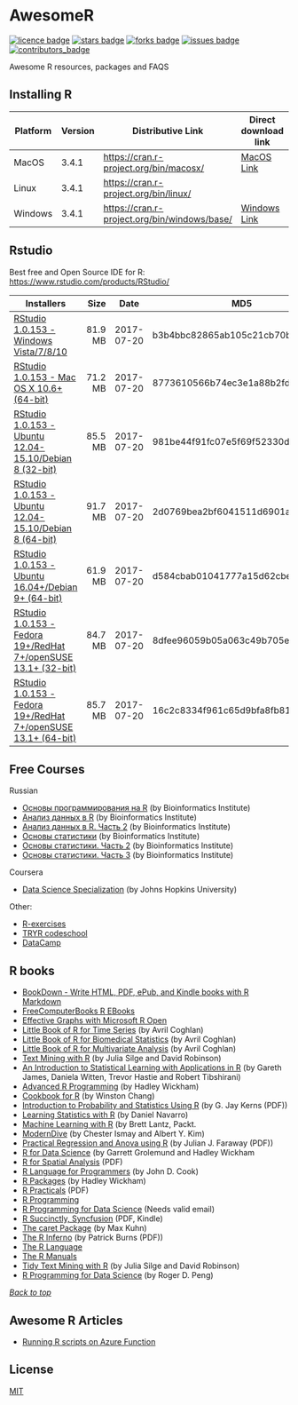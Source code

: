# AwesomeR
<a name="header01"></a>
[![licence badge]][licence]
[![stars badge]][stars]
[![forks badge]][forks]
[![issues badge]][issues]
[![contributors_badge]][contributors]

[licence badge]:https://img.shields.io/badge/license-MIT-blue.svg
[stars badge]:https://img.shields.io/github/stars/ktaranov/AwesomeR.svg
[forks badge]:https://img.shields.io/github/forks/ktaranov/AwesomeR.svg
[issues badge]:https://img.shields.io/github/issues/ktaranov/AwesomeR.svg
[contributors_badge]:https://img.shields.io/github/contributors/ktaranov/AwesomeR.svg

[licence]:https://github.com/ktaranov/AwesomeR/blob/master/LICENSE
[stars]:https://github.com/ktaranov/AwesomeR/stargazers
[forks]:https://github.com/ktaranov/AwesomeR/network
[issues]:https://github.com/ktaranov/AwesomeR/issues
[contributors]:https://github.com/ktaranov/AwesomeR/graphs/contributors

Awesome R resources, packages and FAQS

## Installing R

| Platform | Version | Distributive Link                           | Direct download link | Size, Mb | SHA-1                                    |
|----------|---------|---------------------------------------------|----------------------|---------:|------------------------------------------|
| MacOS    | 3.4.1   | https://cran.r-project.org/bin/macosx/      | [MacOS Link]         | 61       | 4138852c052a2056ce648d886b9b47d8a514b762 |
| Linux    | 3.4.1   | https://cran.r-project.org/bin/linux/       |                      | 61       |                                          |
| Windows  | 3.4.1   | https://cran.r-project.org/bin/windows/base/| [Windows Link]       | 74       | 25527cd39a30b500e45cb65d967c45572ea183b6 |

[MacOS Link]:https://cran.r-project.org/bin/macosx/R-3.4.1.pkg
[Windows Link]:https://cran.r-project.org/bin/windows/base/R-3.4.1-win.exe


## Rstudio
Best free and Open Source IDE for R: https://www.rstudio.com/products/RStudio/

| Installers                                                       | Size    | Date       | MD5                              |
|------------------------------------------------------------------|--------:|------------|----------------------------------|
| [RStudio 1.0.153 - Windows Vista/7/8/10]                         | 81.9 MB | 2017-07-20 | b3b4bbc82865ab105c21cb70b17271b3 |
| [RStudio 1.0.153 - Mac OS X 10.6+ (64-bit)]                      | 71.2 MB | 2017-07-20 | 8773610566b74ec3e1a88b2fdb10c8b5 |
| [RStudio 1.0.153 - Ubuntu 12.04-15.10/Debian 8 (32-bit)]         | 85.5 MB | 2017-07-20 | 981be44f91fc07e5f69f52330da32659 |
| [RStudio 1.0.153 - Ubuntu 12.04-15.10/Debian 8 (64-bit)]         | 91.7 MB | 2017-07-20 | 2d0769bea2bf6041511d6901a1cf69c3 |
| [RStudio 1.0.153 - Ubuntu 16.04+/Debian 9+ (64-bit)]             | 61.9 MB | 2017-07-20 | d584cbab01041777a15d62cbef69a976 |
| [RStudio 1.0.153 - Fedora 19+/RedHat 7+/openSUSE 13.1+ (32-bit)] | 84.7 MB | 2017-07-20 | 8dfee96059b05a063c49b705eca0ceb4 |
| [RStudio 1.0.153 - Fedora 19+/RedHat 7+/openSUSE 13.1+ (64-bit)] | 85.7 MB | 2017-07-20 | 16c2c8334f961c65d9bfa8fb813ad7e7 |

[RStudio 1.0.153 - Windows Vista/7/8/10]:https://download1.rstudio.org/RStudio-1.0.153.exe
[RStudio 1.0.153 - Mac OS X 10.6+ (64-bit)]:https://download1.rstudio.org/RStudio-1.0.153.dmg
[RStudio 1.0.153 - Ubuntu 12.04-15.10/Debian 8 (32-bit)]:https://download1.rstudio.org/rstudio-1.0.153-i386.deb
[RStudio 1.0.153 - Ubuntu 12.04-15.10/Debian 8 (64-bit)]:https://download1.rstudio.org/rstudio-1.0.153-amd64.deb
[RStudio 1.0.153 - Ubuntu 16.04+/Debian 9+ (64-bit)]:https://download1.rstudio.org/rstudio-xenial-1.0.153-amd64.deb
[RStudio 1.0.153 - Fedora 19+/RedHat 7+/openSUSE 13.1+ (32-bit)]:https://download1.rstudio.org/rstudio-1.0.153-i686.rpm
[RStudio 1.0.153 - Fedora 19+/RedHat 7+/openSUSE 13.1+ (64-bit)]:https://download1.rstudio.org/rstudio-1.0.153-x86_64.rpm


## Free Courses
Russian
 - [Основы программирования на R](https://stepik.org/course/Основы-программирования-на-R-497) (by Bioinformatics Institute)
 - [Анализ данных в R](https://stepik.org/course/Анализ-данных-в-R-129) (by Bioinformatics Institute)
 - [Анализ данных в R. Часть 2](https://stepik.org/course/Анализ-данных-в-R-Часть-2-724) (by Bioinformatics Institute)
 - [Основы статистики](https://stepik.org/course/Основы-статистики-76/) (by Bioinformatics Institute)
 - [Основы статистики. Часть 2](https://stepik.org/course/Основы-статистики-Часть-2-524) (by Bioinformatics Institute)
 - [Основы статистики. Часть 3](https://stepik.org/course/Основы-статистики-Часть-3-2152/) (by Bioinformatics Institute)

Coursera
 - [Data Science Specialization](https://www.coursera.org/specializations/jhu-data-science) (by Johns Hopkins University)

Other:
 - [R-exercises](http://www.r-exercises.com/)
 - [TRYR codeschool](http://tryr.codeschool.com/)
 - [DataCamp](https://www.datacamp.com/)

## R books
 - [BookDown - Write HTML, PDF, ePub, and Kindle books with R Markdown](https://bookdown.org)
 - [FreeComputerBooks R EBooks](http://freecomputerbooks.com/langRBooks.html)
 - [Effective Graphs with Microsoft R Open](http://blog.revolutionanalytics.com/2016/05/e-book-effective-graphs.html)
 - [Little Book of R for Time Series](http://a-little-book-of-r-for-time-series.readthedocs.io/en/latest/index.html) (by Avril Coghlan)
 - [Little Book of R for Biomedical Statistics](http://a-little-book-of-r-for-biomedical-statistics.readthedocs.io/en/latest/index.html) (by Avril Coghlan)
 - [Little Book of R for Multivariate Analysis](http://little-book-of-r-for-multivariate-analysis.readthedocs.io/en/latest/index.html) (by Avril Coghlan)
 - [Text Mining with R](http://tidytextmining.com/) (by Julia Silge and David Robinson)
 - [An Introduction to Statistical Learning with Applications in R](http://www-bcf.usc.edu/~gareth/ISL/) (by Gareth James, Daniela Witten, Trevor Hastie and Robert Tibshirani)
 - [Advanced R Programming](http://adv-r.had.co.nz) (by Hadley Wickham)
 - [Cookbook for R](http://www.cookbook-r.com) (by Winston Chang)
 - [Introduction to Probability and Statistics Using R](http://cran.r-project.org/web/packages/IPSUR/vignettes/IPSUR.pdf) (by G. Jay Kerns (PDF))
 - [Learning Statistics with R](http://health.adelaide.edu.au/psychology/ccs/teaching/lsr) (by Daniel Navarro)
 - [Machine Learning with R](https://www.packtpub.com/packyt/free-ebook/r-machine-learning) (by Brett Lantz, Packt.
 - [ModernDive](https://ismayc.github.io/moderndiver-book/) (by Chester Ismay and Albert Y. Kim)
 - [Practical Regression and Anova using R](http://cran.r-project.org/doc/contrib/Faraway-PRA.pdf) (by Julian J. Faraway (PDF))
 - [R for Data Science](http://r4ds.had.co.nz) (by Garrett Grolemund and Hadley Wickham
 - [R for Spatial Analysis](http://www.columbia.edu/~cjd11/charles_dimaggio/DIRE/resources/spatialEpiBook.pdf) (PDF)
 - [R Language for Programmers](http://www.johndcook.com/blog/r_language_for_programmers) (by John D. Cook)
 - [R Packages](http://r-pkgs.had.co.nz) (by Hadley Wickham)
 - [R Practicals](http://www.columbia.edu/~cjd11/charles_dimaggio/DIRE/resources/R/practicalsBookNoAns.pdf) (PDF)
 - [R Programming](https://en.wikibooks.org/wiki/R_Programming)
 - [R Programming for Data Science](https://leanpub.com/rprogramming) (Needs valid email)
 - [R Succinctly, Syncfusion](https://www.syncfusion.com/resources/techportal/ebooks/rsuccinctly) (PDF, Kindle)
 - [The caret Package](http://topepo.github.io/caret/index.html) (by Max Kuhn)
 - [The R Inferno](http://www.burns-stat.com/pages/Tutor/R_inferno.pdf) (by Patrick Burns (PDF))
 - [The R Language](http://stat.ethz.ch/R-manual/R-patched/doc/html)
 - [The R Manuals](http://cran.r-project.org/manuals.html)
 - [Tidy Text Mining with R](http://tidytextmining.com) (by Julia Silge and David Robinson)
 - [R Programming for Data Science](https://leanpub.com/rprogramming) (by Roger D. Peng)

[*Back to top*](#header01)


## Awesome R Articles
 - [Running R scripts on Azure Function](https://github.com/thdeltei/azure-function-r)


## License
[MIT](/License)
